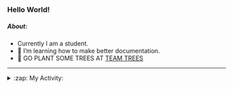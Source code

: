 ### Hello World!

##### About:
- Currently I am a student.
- 🌱 I’m learning how to make better documentation.
- 🌱 GO PLANT SOME TREES AT [TEAM TREES](https://teamtrees.org/)

---
<details>
  <summary>:zap: My Activity:</summary>
  
<!--START_SECTION:waka-->
![Code Time](http://img.shields.io/badge/Code%20Time-1%2C112%20hrs%201%20min-blue)

**I'm a Night 🦉** 

```text
🌞 Morning                1414 commits        ██░░░░░░░░░░░░░░░░░░░░░░░   09.24 % 
🌆 Daytime                5255 commits        █████████░░░░░░░░░░░░░░░░   34.34 % 
🌃 Evening                4444 commits        ███████░░░░░░░░░░░░░░░░░░   29.04 % 
🌙 Night                  4191 commits        ███████░░░░░░░░░░░░░░░░░░   27.38 % 
```
📅 **I'm Most Productive on Wednesday** 

```text
Monday                   2312 commits        ████░░░░░░░░░░░░░░░░░░░░░   15.11 % 
Tuesday                  1870 commits        ███░░░░░░░░░░░░░░░░░░░░░░   12.22 % 
Wednesday                3586 commits        ██████░░░░░░░░░░░░░░░░░░░   23.43 % 
Thursday                 1969 commits        ███░░░░░░░░░░░░░░░░░░░░░░   12.87 % 
Friday                   1525 commits        ██░░░░░░░░░░░░░░░░░░░░░░░   09.96 % 
Saturday                 1377 commits        ██░░░░░░░░░░░░░░░░░░░░░░░   09.00 % 
Sunday                   2665 commits        ████░░░░░░░░░░░░░░░░░░░░░   17.41 % 
```


📊 **This Week I Spent My Time On** 

```text
🔥 Editors: 
VS Code                  11 hrs 41 mins      █████████████████████████   100.00 % 

🐱‍💻 Projects: 
praise                   6 hrs 3 mins        █████████████░░░░░░░░░░░░   51.81 % 
CSF22                    2 hrs 49 mins       ██████░░░░░░░░░░░░░░░░░░░   24.15 % 
skillgraff               2 hrs 48 mins       ██████░░░░░░░░░░░░░░░░░░░   24.02 % 
ai                       0 secs              ░░░░░░░░░░░░░░░░░░░░░░░░░   00.02 % 
```


 Last Updated on 20/04/2023 22:09:02 UTC
<!--END_SECTION:waka-->
</details>
